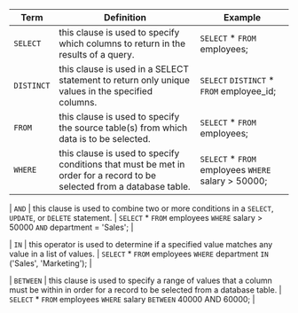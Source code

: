 | Term | Definition | Example |
|--|--|--|
| `SELECT` | this clause is used to specify which columns to return in the results of a query. | `SELECT` * `FROM` employees; |
| `DISTINCT` | this clause is used in a SELECT statement to return only unique values in the specified columns. | `SELECT` `DISTINCT` * `FROM` employee_id; |
| `FROM` | this clause is used to specify the source table(s) from which data is to be selected. | `SELECT` * `FROM` employees; |
| `WHERE` | this clause is used to specify conditions that must be met in order for a record to be selected from a database table. | `SELECT` * `FROM` employees `WHERE` salary > 50000; |

| `AND` | this clause is used to combine two or more conditions in a `SELECT`, `UPDATE`, or `DELETE` statement. | `SELECT` * `FROM` employees `WHERE` salary > 50000 `AND` department = 'Sales'; |


| `IN` | this operator is used to determine if a specified value matches any value in a list of values. | `SELECT` * `FROM` employees `WHERE` department `IN` ('Sales', 'Marketing'); |

| `BETWEEN` | this clause is used to specify a range of values that a column must be within in order for a record to be selected from a database table. | `SELECT` * `FROM` employees `WHERE` salary `BETWEEN` 40000 AND 60000; |

